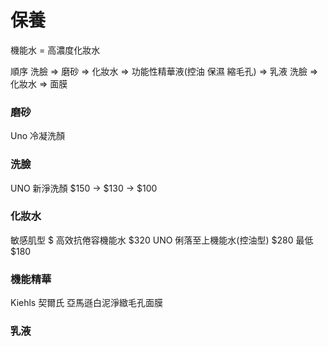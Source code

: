 # 保養

機能水 = 高濃度化妝水


順序
洗臉 => 磨砂 => 化妝水 => 功能性精華液(控油 保濕 縮毛孔) => 乳液
洗臉 => 化妝水 => 面膜

### 磨砂
Uno 冷凝洗顏

### 洗臉
UNO 新淨洗顏 $150 -> $130 -> $100

### 化妝水
敏感肌型 $
高效抗倦容機能水 $320
UNO 俐落至上機能水(控油型) $280 最低 $180

### 機能精華
Kiehls 契爾氏 亞馬遜白泥淨緻毛孔面膜

### 乳液